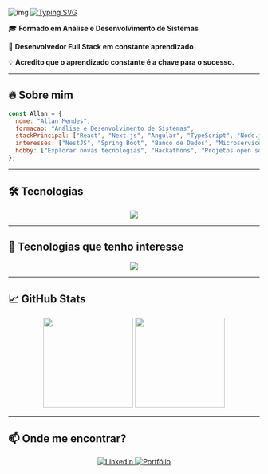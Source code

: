 
<div >

  ![img](https://github.com/user-attachments/assets/95d6bfe1-8afa-430c-a8f9-f31c0a347abf)
<a href="https://git.io/typing-svg"><img src="https://readme-typing-svg.demolab.com?font=Fira+Code&weight=600&size=30&pause=1000&color=FFFFFF&background=0B0A0A&center=true&vCenter=true&repeat=false&width=450&lines=Ol%C3%A1%2C+me+chamo+Allan%F0%9F%91%8B" alt="Typing SVG" /></a></div>

  🎓 **Formado em Análise e Desenvolvimento de Sistemas**

  🚀 **Desenvolvedor Full Stack em constante aprendizado**

  💡 **Acredito que o aprendizado constante é a chave para o sucesso.**  
 
---

## 🔥 **Sobre mim**
```js
const Allan = {
  nome: "Allan Mendes",
  formacao: "Análise e Desenvolvimento de Sistemas",
  stackPrincipal: ["React", "Next.js", "Angular", "TypeScript", "Node.js", "Express", "Java"],
  interesses: ["NestJS", "Spring Boot", "Banco de Dados", "Microservices", "Arquitetura de Software"]
  hobby: ["Explorar novas tecnologias", "Hackathons", "Projetos open source"]
};
```

---

## 🛠️ **Tecnologias**
<div align="center">
  <img src="https://skillicons.dev/icons?i=react,nextjs,angular,ts,js,html,css,nodejs,express,java,git" />
</div>

---

## 🚀 **Tecnologias que tenho interesse**  
<div align="center">
  <img src="https://skillicons.dev/icons?i=nestjs,mysql,mongodb,docker" />
</div>

---

## 📈 **GitHub Stats**
<div align="center">
  <img height="180em" src="https://github-readme-stats.vercel.app/api?username=allan516&show_icons=true&theme=radical&hide_border=true" />
  <img height="180em" src="https://github-readme-stats.vercel.app/api/top-langs/?username=allan516&layout=compact&theme=radical&hide_border=true" />
</div>

---

## 📫 **Onde me encontrar?** 

<div align="center">
  <a href="https://www.linkedin.com/in/allan-mendes-dev/">
    <img src="https://img.shields.io/badge/LinkedIn-0077B5?style=for-the-badge&logo=linkedin&logoColor=white" alt="LinkedIn" />
  </a>

  <a href="https://allan516.github.io/Allan-Mendes/">
    <img src="https://img.shields.io/badge/Portfólio-000000?style=for-the-badge&logo=github&logoColor=white" alt="Portfólio" />
  </a>
</div>
